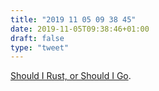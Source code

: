 ```yaml
---
title: "2019 11 05 09 38 45"
date: 2019-11-05T09:38:46+01:00
draft: false
type: "tweet"
---
```

[Should I Rust, or Should I Go](https://codeburst.io/should-i-rust-or-should-i-go-59a298e00ea9).

